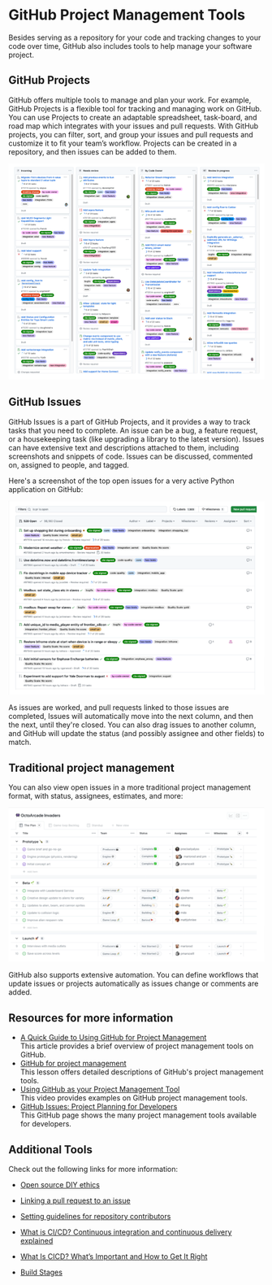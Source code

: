 
# GitHub Project Management Tools

Besides serving as a repository for your code and tracking changes to your code over time, GitHub also includes tools to help manage your software project.

## GitHub Projects

GitHub offers multiple tools to manage and plan your work. For example, GitHub Projects is a flexible tool for tracking and managing work on GitHub. You can use Projects to create an adaptable spreadsheet, task-board, and road map which integrates with your issues and pull requests. With GitHub projects, you can filter, sort, and group your issues and pull requests and customize it to fit your team’s workflow. Projects can be created in a repository, and then issues can be added to them.

![alt text](image-1.png)

## GitHub Issues

GitHub Issues is a part of GitHub Projects, and it provides a way to track tasks that you need to complete. An issue can be a bug, a feature request, or a housekeeping task (like upgrading a library to the latest version). Issues can have extensive text and descriptions attached to them, including screenshots and snippets of code. Issues can be discussed, commented on, assigned to people, and tagged.

Here's a screenshot of the top open issues for a very active Python application on GitHub:

![alt text](image-2.png)

As issues are worked, and pull requests linked to those issues are completed, Issues will automatically move into the next column, and then the next, until they're closed. You can also drag issues to another column, and GitHub will update the status (and possibly assignee and other fields) to match.

## Traditional project management

You can also view open issues in a more traditional project management format, with status, assignees, estimates, and more:

![alt text](image-3.png)

GitHub also supports extensive automation. You can define workflows that update issues or projects automatically as issues change or comments are added.

## Resources for more information

- [A Quick Guide to Using GitHub for Project Management](https://www.jobsity.com/blog/a-quick-guide-to-using-github-for-project-management)  
  This article provides a brief overview of project management tools on GitHub.
- [GitHub for project management](https://openscapes.github.io/series/core-lessons/github/github-issues.html)  
  This lesson offers detailed descriptions of GitHub's project management tools.
- [Using GitHub as your Project Management Tool](https://www.youtube.com/watch?v=qgQAFP6oSKw&ab_channel=MicrosoftDeveloper)  
  This video provides examples on GitHub project management tools.
- [GitHub Issues: Project Planning for Developers](https://github.com/features/issues)  
  This GitHub page shows the many project management tools available for developers.


## Additional Tools

Check out the following links for more information:

- [Open source DIY ethics](https://www.arp242.net/diy.html)
    
- [Linking a pull request to an issue](https://docs.github.com/en/issues/tracking-your-work-with-issues/using-issues/linking-a-pull-request-to-an-issue)
 
- [Setting guidelines for repository contributors](https://docs.github.com/en/communities/setting-up-your-project-for-healthy-contributions/setting-guidelines-for-repository-contributors)
 
- [What is CI/CD? Continuous integration and continuous delivery explained](https://www.infoworld.com/article/2269266/what-is-cicd-continuous-integration-and-continuous-delivery-explained.html)

- [What Is CICD? What’s Important and How to Get It Right](https://stackify.com/what-is-cicd-whats-important-and-how-to-get-it-right/)
 
- [Build Stages](https://docs.travis-ci.com/user/build-stages/)
 